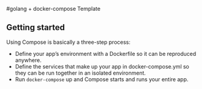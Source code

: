 #golang + docker-compose Template

## Getting started

Using Compose is basically a three-step process:
- Define your app’s environment with a Dockerfile so it can be reproduced anywhere.
- Define the services that make up your app in docker-compose.yml so they can be run together in an isolated environment.
- Run ``` docker-compose ``` up and Compose starts and runs your entire app.

